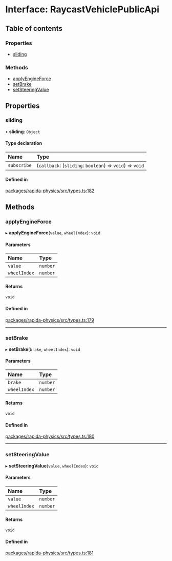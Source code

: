 # Interface: RaycastVehiclePublicApi

## Table of contents

### Properties

- [sliding](RaycastVehiclePublicApi.md#sliding)

### Methods

- [applyEngineForce](RaycastVehiclePublicApi.md#applyengineforce)
- [setBrake](RaycastVehiclePublicApi.md#setbrake)
- [setSteeringValue](RaycastVehiclePublicApi.md#setsteeringvalue)

## Properties

### sliding

• **sliding**: `Object`

#### Type declaration

| Name | Type |
| :------ | :------ |
| `subscribe` | (`callback`: (`sliding`: `boolean`) => `void`) => `void` |

#### Defined in

[packages/rapida-physics/src/types.ts:182](https://gitlab.com/rapidajs/rapida/-/blob/795fd7e/packages/rapida-physics/src/types.ts#L182)

## Methods

### applyEngineForce

▸ **applyEngineForce**(`value`, `wheelIndex`): `void`

#### Parameters

| Name | Type |
| :------ | :------ |
| `value` | `number` |
| `wheelIndex` | `number` |

#### Returns

`void`

#### Defined in

[packages/rapida-physics/src/types.ts:179](https://gitlab.com/rapidajs/rapida/-/blob/795fd7e/packages/rapida-physics/src/types.ts#L179)

___

### setBrake

▸ **setBrake**(`brake`, `wheelIndex`): `void`

#### Parameters

| Name | Type |
| :------ | :------ |
| `brake` | `number` |
| `wheelIndex` | `number` |

#### Returns

`void`

#### Defined in

[packages/rapida-physics/src/types.ts:180](https://gitlab.com/rapidajs/rapida/-/blob/795fd7e/packages/rapida-physics/src/types.ts#L180)

___

### setSteeringValue

▸ **setSteeringValue**(`value`, `wheelIndex`): `void`

#### Parameters

| Name | Type |
| :------ | :------ |
| `value` | `number` |
| `wheelIndex` | `number` |

#### Returns

`void`

#### Defined in

[packages/rapida-physics/src/types.ts:181](https://gitlab.com/rapidajs/rapida/-/blob/795fd7e/packages/rapida-physics/src/types.ts#L181)
